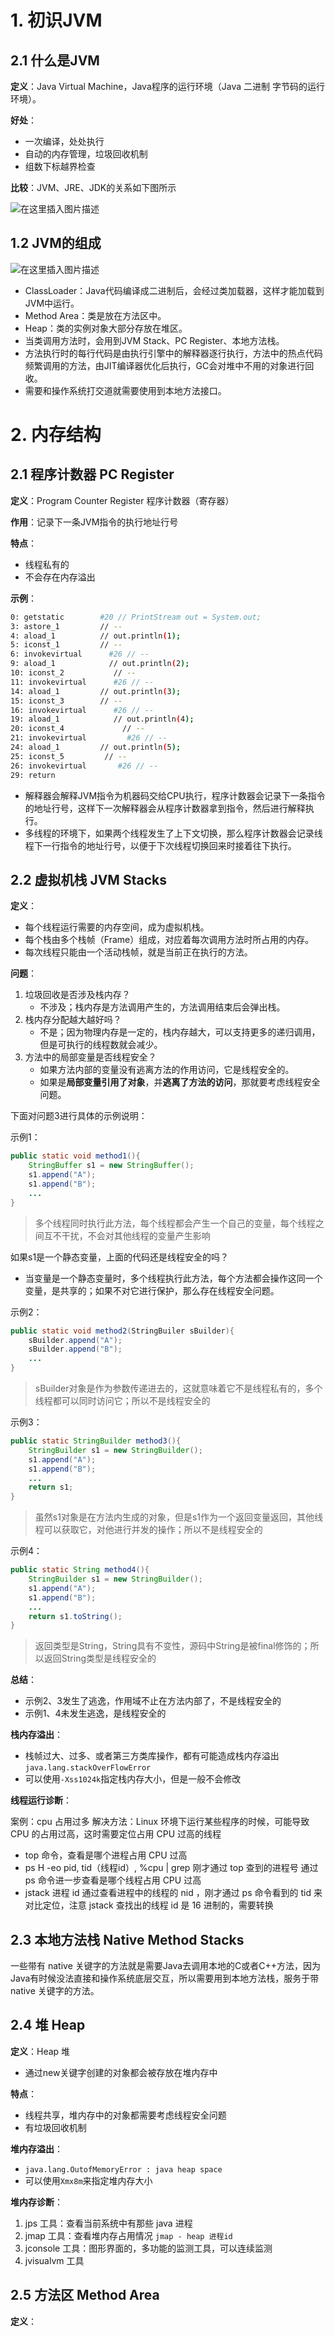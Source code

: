 # 1. 初识JVM

## 2.1 什么是JVM

**定义**：Java Virtual Machine，Java程序的运行环境（Java 二进制 字节码的运行环境）。

**好处**：

- 一次编译，处处执行
- 自动的内存管理，垃圾回收机制
- 组数下标越界检查

**比较**：JVM、JRE、JDK的关系如下图所示

![在这里插入图片描述](https://img-blog.csdnimg.cn/20210207154634171.png?x-oss-process=image/watermark,type_ZmFuZ3poZW5naGVpdGk,shadow_10,text_aHR0cHM6Ly9ibG9nLmNzZG4ubmV0L3dlaXhpbl81MDI4MDU3Ng==,size_16,color_FFFFFF,t_70)

## 1.2 JVM的组成

![在这里插入图片描述](https://img-blog.csdnimg.cn/20210207155820178.png?x-oss-process=image/watermark,type_ZmFuZ3poZW5naGVpdGk,shadow_10,text_aHR0cHM6Ly9ibG9nLmNzZG4ubmV0L3dlaXhpbl81MDI4MDU3Ng==,size_16,color_FFFFFF,t_70)

- ClassLoader：Java代码编译成二进制后，会经过类加载器，这样才能加载到JVM中运行。
- Method Area：类是放在方法区中。
- Heap：类的实例对象大部分存放在堆区。
- 当类调用方法时，会用到JVM Stack、PC Register、本地方法栈。
- 方法执行时的每行代码是由执行引擎中的解释器逐行执行，方法中的热点代码频繁调用的方法，由JIT编译器优化后执行，GC会对堆中不用的对象进行回收。
- 需要和操作系统打交道就需要使用到本地方法接口。

# 2. 内存结构

## 2.1 程序计数器 PC Register

**定义**：Program Counter Register  程序计数器（寄存器）

**作用**：记录下一条JVM指令的执行地址行号

**特点**：

- 线程私有的
- 不会存在内存溢出

**示例**：

```bash
0: getstatic 		#20 // PrintStream out = System.out; 
3: astore_1 		// -- 
4: aload_1 			// out.println(1); 
5: iconst_1 		// -- 
6: invokevirtual 	  #26 // -- 
9: aload_1 		      // out.println(2); 
10: iconst_2	       // -- 
11: invokevirtual 	   #26 // -- 
14: aload_1  		// out.println(3); 
15: iconst_3 		// -- 
16: invokevirtual 	   #26 // -- 
19: aload_1 	       // out.println(4); 
20: iconst_4 	         // -- 
21: invokevirtual         #26 // -- 
24: aload_1 		// out.println(5); 
25: iconst_5 		 // -- 
26: invokevirtual 	    #26 // -- 
29: return
```

- 解释器会解释JVM指令为机器码交给CPU执行，程序计数器会记录下一条指令的地址行号，这样下一次解释器会从程序计数器拿到指令，然后进行解释执行。
- 多线程的环境下，如果两个线程发生了上下文切换，那么程序计数器会记录线程下一行指令的地址行号，以便于下次线程切换回来时接着往下执行。

## 2.2 虚拟机栈 JVM Stacks

**定义**：

- 每个线程运行需要的内存空间，成为虚拟机栈。
- 每个栈由多个栈帧（Frame）组成，对应着每次调用方法时所占用的内存。
- 每次线程只能由一个活动栈帧，就是当前正在执行的方法。

**问题**：

1. 垃圾回收是否涉及栈内存？
   - 不涉及；栈内存是方法调用产生的，方法调用结束后会弹出栈。
2. 栈内存分配越大越好吗？
   - 不是；因为物理内存是一定的，栈内存越大，可以支持更多的递归调用，但是可执行的线程数就会减少。
3. 方法中的局部变量是否线程安全？
   - 如果方法内部的变量没有逃离方法的作用访问，它是线程安全的。
   - 如果是**局部变量引用了对象**，并**逃离了方法的访问**，那就要考虑线程安全问题。

下面对问题3进行具体的示例说明：

示例1：

```java
public static void method1(){
    StringBuffer s1 = new StringBuffer();
    s1.append("A");
    s1.append("B");
    ...
}
```

> 多个线程同时执行此方法，每个线程都会产生一个自己的变量，每个线程之间互不干扰，不会对其他线程的变量产生影响

如果s1是一个静态变量，上面的代码还是线程安全的吗？

- 当变量是一个静态变量时，多个线程执行此方法，每个方法都会操作这同一个变量，是共享的；如果不对它进行保护，那么存在线程安全问题。

示例2：

```java
public static void method2(StringBuiler sBuilder){
    sBuilder.append("A");
    sBuilder.append("B");
    ...
}
```

> sBuilder对象是作为参数传递进去的，这就意味着它不是线程私有的，多个线程都可以同时访问它；所以不是线程安全的

示例3：

```java
public static StringBuilder method3(){
    StringBuilder s1 = new StringBuilder();
    s1.append("A");
    s1.append("B");
    ...
    return s1;
}
```

> 虽然s1对象是在方法内生成的对象，但是s1作为一个返回变量返回，其他线程可以获取它，对他进行并发的操作；所以不是线程安全的

示例4：

```java
public static String method4(){
    StringBuilder s1 = new StringBuilder();
    s1.append("A");
    s1.append("B");
    ...
    return s1.toString();
}  
```

> 返回类型是String，String具有不变性，源码中String是被final修饰的；所以返回String类型是线程安全的

**总结**：

- 示例2、3发生了逃逸，作用域不止在方法内部了，不是线程安全的
- 示例1、4未发生逃逸，是线程安全的





**栈内存溢出**：

- 栈帧过大、过多、或者第三方类库操作，都有可能造成栈内存溢出 `java.lang.stackOverFlowError`
- 可以使用`-Xss1024k`指定栈内存大小，但是一般不会修改





**线程运行诊断**：

案例：cpu 占用过多
解决方法：Linux 环境下运行某些程序的时候，可能导致 CPU 的占用过高，这时需要定位占用 CPU 过高的线程

- top 命令，查看是哪个进程占用 CPU 过高
- ps H -eo pid, tid（线程id）, %cpu | grep 刚才通过 top 查到的进程号 通过 ps 命令进一步查看是哪个线程占用 CPU 过高
- jstack 进程 id 通过查看进程中的线程的 nid ，刚才通过 ps 命令看到的 tid 来对比定位，注意 jstack 查找出的线程 id 是 16 进制的，需要转换



## 2.3 本地方法栈 Native Method Stacks

一些带有 native 关键字的方法就是需要Java去调用本地的C或者C++方法，因为Java有时候没法直接和操作系统底层交互，所以需要用到本地方法栈，服务于带 native 关键字的方法。



## 2.4 堆 Heap

**定义**：Heap 堆

- 通过new关键字创建的对象都会被存放在堆内存中

**特点**：

- 线程共享，堆内存中的对象都需要考虑线程安全问题
- 有垃圾回收机制

**堆内存溢出**：

- `java.lang.OutofMemoryError : java heap space`
- 可以使用`Xmx8m`来指定堆内存大小

**堆内存诊断**：

1. jps 工具：查看当前系统中有那些 java 进程
2. jmap 工具：查看堆内存占用情况 `jmap - heap 进程id`
3. jconsole 工具：图形界面的，多功能的监测工具，可以连续监测
4. jvisualvm 工具



## 2.5 方法区 Method Area

**定义**：











